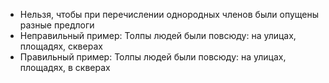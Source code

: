 - Нельзя, чтобы при перечислении однородных членов были опущены разные предлоги
- Неправильный пример: Толпы людей были повсюду: на улицах, площадях, скверах
- Правильный пример: Толпы людей были повсюду: на улицах, площадях, в скверах